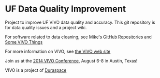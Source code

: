 # UF Data Quality Improvement

Project to improve UF VIVO data quality and accuracy.  This git repository is for data quality issues and a project wiki.

For software related to data cleaning, see [Mike's GitHub Repositories](http://github.com/mconlon17) and [Some VIVO Things](http://mconlon17.github.io)

For more information on VIVO, see [the VIVO web site](http://vivoweb.org)

Join us at the [2014 VIVO Conference](http://vivoconference.org), August 6-8 in Austin, Texas!

VIVO is a project of [Duraspace](http://duraspace.org)

